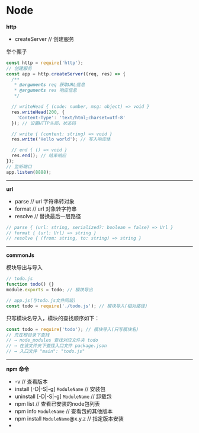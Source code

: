 # Node

**http**

- createServer // 创建服务

举个栗子

```js
const http = require('http');
// 创建服务
const app = http.createServer((req, res) => {
  /**
   * @arguments req 获取URL信息
   * @arguments res 响应信息
   */

  // writeHead { (code: number, msg: object) => void }
  res.writeHead(200, {
    'Content-Type': 'text/html;charset=utf-8'
  }); // 设置HTTP头部，状态码

  // write { (content: string) => void }
  res.write('Hello world'); // 写入响应体

  // end { () => void }
  res.end(); // 结束响应
});
// 监听端口
app.listen(8888);
```

---

**url**

- parse // url 字符串转对象
- format // url 对象转字符串
- resolve // 替换最后一层路径

```js
// parse { (url: string, serialized?: boolean = false) => Url }
// format { (url: Url) => string }
// resolve { (from: string, to: string) => string }
```

---

**commonJs**

模块导出与导入

```js
// todo.js
function todo() {}
module.exports = todo; // 模块导出

// app.js(与todo.js文件同级)
const todo = require('./todo.js'); // 模块导入(相对路径)
```

只写模块名导入，模块的查找顺序如下：

```js
const todo = require('todo'); // 模块导入(只写模块名)
// 先在根目录下查找
// → node_modules 查找对应文件夹 todo
// → 在该文件夹下查找入口文件 package.json
// → 入口文件 "main": "todo.js"
```

---

**npm 命令**

- -v // 查看版本
- install [-D|-S|-g] `ModuleName` // 安装包
- uninstall [-D|-S|-g] `ModuleName` // 卸载包
- npm list // 查看已安装的node包列表
- npm info `ModuleName` // 查看包的其他版本
- npm install `ModuleName`@x.y.z // 指定版本安装
- 
